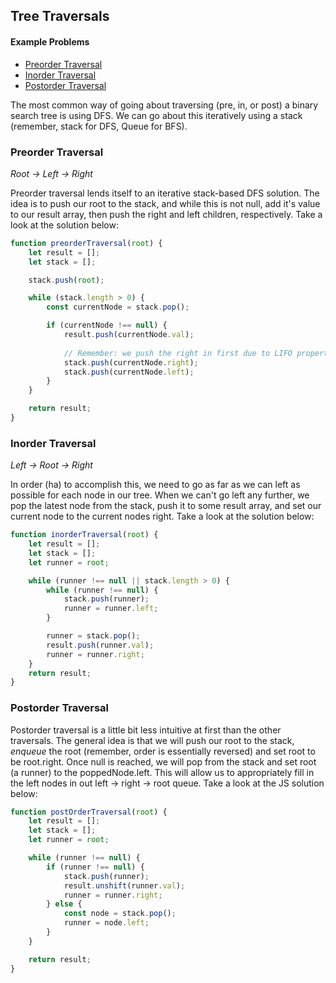 ## Tree Traversals

#### Example Problems
- [Preorder Traversal](https://leetcode.com/problems/binary-tree-preorder-traversal/description/)
- [Inorder Traversal](https://leetcode.com/problems/binary-tree-inorder-traversal/description/)
- [Postorder Traversal](https://leetcode.com/problems/binary-tree-postorder-traversal/description/)

The most common way of going about traversing (pre, in, or post) a binary search tree is using DFS. We can go about this iteratively using a stack (remember, stack for DFS, Queue for BFS).

### Preorder Traversal

*Root -> Left -> Right*

Preorder traversal lends itself to an iterative stack-based DFS solution. The idea is to push our root to the stack, and while this is not null, add it's value to our result array, then push the right and left children, respectively. Take a look at the solution below:

```JavaScript
function preorderTraversal(root) {
    let result = [];
    let stack = [];

    stack.push(root);

    while (stack.length > 0) {
        const currentNode = stack.pop();

        if (currentNode !== null) {
            result.push(currentNode.val);
            
            // Remember: we push the right in first due to LIFO property
            stack.push(currentNode.right);
            stack.push(currentNode.left);
        }
    }

    return result;
}
```

### Inorder Traversal

*Left -> Root -> Right*

In order (ha) to accomplish this, we need to go as far as we can left as possible for each node in our tree. When we can't go left any further, we pop the latest node from the stack, push it to some result array, and set our current node to the current nodes right. Take a look at the solution below:

```JavaScript
function inorderTraversal(root) {
    let result = [];
    let stack = [];
    let runner = root;

    while (runner !== null || stack.length > 0) {
        while (runner !== null) {
            stack.push(runner);
            runner = runner.left;
        }

        runner = stack.pop();
        result.push(runner.val);
        runner = runner.right;
    }
    return result;
}
```

### Postorder Traversal

Postorder traversal is a little bit less intuitive at first than the other traversals. The general idea is that we will push our root to the stack, *enqueue* the root (remember, order is essentially reversed) and set root to be root.right. Once null is reached, we will pop from the stack and set root (a runner) to the poppedNode.left. This will allow us to appropriately fill in the left nodes in out left -> right -> root queue. Take a look at the JS solution below:

```JavaScript
function postOrderTraversal(root) {
    let result = [];
    let stack = [];
    let runner = root;

    while (runner !== null) {
        if (runner !== null) {
            stack.push(runner);
            result.unshift(runner.val);
            runner = runner.right;
        } else {
            const node = stack.pop();
            runner = node.left;
        }
    }

    return result;
}
```